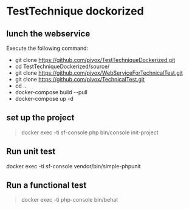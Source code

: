 # TestTechnique dockorized

## lunch the webservice
Execute the following command:
* git clone https://github.com/pivox/TestTechniqueDockerized.git
* cd TestTechniqueDockerized/source/
* git clone https://github.com/pivox/WebServiceForTechnicalTest.git
* git clone https://github.com/pivox/TechnicalTest.git
* cd ..
* docker-compose build --pull
* docker-compose up -d

## set up the project

> docker exec -ti sf-console php bin/console init-project

## Run unit test 

docker exec -ti sf-console vendor/bin/simple-phpunit

## Run a functional test 

> docker exec -ti php-console bin/behat 




